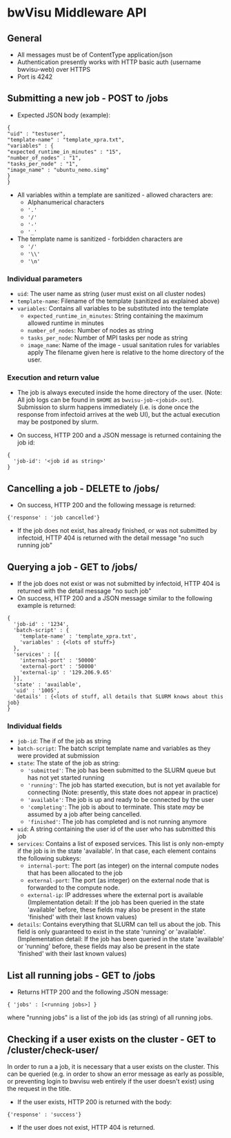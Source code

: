 # bwVisu Middleware API

## General
* All messages must be of ContentType application/json
* Authentication presently works with HTTP basic auth (username bwvisu-web) over HTTPS
* Port is 4242

## Submitting a new job - POST to /jobs
* Expected JSON body (example):
```
{
"uid" : "testuser",
"template-name" : "template_xpra.txt",
"variables" : {
"expected_runtime_in_minutes" : "15",
"number_of_nodes" : "1",
"tasks_per_node" : "1",
"image_name" : "ubuntu_nemo.simg"
}
}
```

* All variables within a template are sanitized - allowed characters are: 
   * Alphanumerical characters
   * `'.'`
   * `'/'`
   * `'-'`
   * `'_'`
* The template name is sanitized - forbidden characters are
   * `'/'`
   * `'\\'`
   * `'\n'`

### Individual parameters
* `uid`: The user name as string (user must exist on all cluster nodes)
* `template-name`: Filename of the template (sanitized as explained above)
* `variables`: Contains all variables to be substituted into the template
   * `expected_runtime_in_minutes`: String containing the maximum allowed runtime in minutes
   * `number_of_nodes`: Number of nodes as string
   * `tasks_per_node`: Number of MPI tasks per node as string
   * `image_name`: Name of the image - usual sanitation rules for variables apply
     The filename given here is relative to the home directory of the user.

### Execution and return value
* The job is always executed inside the home directory of the user. (Note: All job logs can be found in `$HOME` as `bwvisu-job-<jobid>.out`). 
Submission to slurm happens immediately (i.e. is done once the response from infectoid arrives at the web UI), but the actual execution
may be postponed by slurm.

* On success, HTTP 200 and a JSON message is returned containing the job id:
```
{
  'job-id': '<job id as string>'
}
```

## Cancelling a job - DELETE to /jobs/<job-id>

* On success, HTTP 200 and the following message is returned:
```
{'response' : 'job cancelled'}
```
* If the job does not exist, has already finished, or was not submitted by infectoid, HTTP 404 is returned with the detail message "no such running job"

## Querying a job - GET to /jobs/<job-id>
* If the job does not exist or was not submitted by infectoid,  HTTP 404 is returned with the detail message "no such job"
* On success, HTTP 200 and a JSON message similar to the following example is returned:
```
{
  'job-id' : '1234',
  'batch-script' : {
    'template-name' : 'template_xpra.txt',
    'variables' : {<lots of stuff>}
  },
  'services' : [{
    'internal-port' : '50000'
    'external-port' : '50000'
    'external-ip' : '129.206.9.65'
  }],
  'state' : 'available',
  'uid' : '1005',
  'details' : {<lots of stuff, all details that SLURM knows about this job}
}
```

### Individual fields
* `job-id`: The if of the job as string
* `batch-script`: The batch script template name and variables as they were provided at submission
* `state`: The state of the job as string:
   - `'submitted'`: The job has been submitted to the SLURM queue but has not yet started running
   - `'running'`: The job has started execution, but is not yet available for connecting (Note: presently, this state does not appear in practice)
   - `'available'`: The job is up and ready to be connected by the user
   - `'completing'`: The job is about to terminate. This state *may* be assumed by a job after being cancelled.
   - `'finished'`: The job has completed and is not running anymore
* `uid`: A string containing the user id of the user who has submitted this job
* `services`: Contains a list of exposed services. This list is only non-empty if the job is in the state 'available'.
  In that case, each element contains the following subkeys:
   - `internal-port`: The port (as integer) on the internal compute nodes that has been allocated to the job
   - `external-port`: The port (as integer) on the external node that is forwarded to the compute node.
   - `external-ip`: IP addresses where the external port is available
  (Implementation detail: If the job has been queried in the state 'available' before, these fields may also be present in the state 'finished' with their last known values)
* `details`: Contains everything that SLURM can tell us about the job. This field is only guaranteed to exist in the state 'running' or 'available'.
  (Implementation detail: If the job has been queried in the state 'available' or 'running' before, these fields may also be present in the state 'finished' with their last known values)
  
## List all running jobs - GET to /jobs
* Returns HTTP 200 and the following JSON message:
```
{ 'jobs' : [<running jobs>] }
```
where "running jobs" is a list of the job ids (as string) of all running jobs.

## Checking if a user exists on the cluster - GET to /cluster/check-user/<username>
In order to run a a job, it is necessary that a user exists on the cluster.
This can be queried (e.g. in order to show an error message as early as possible, or preventing login to bwvisu web entirely if the user doesn't exist) using the request in the title.
* If the user exists, HTTP 200 is returned with the body:
```
{'response' : 'success'}
```
* If the user does not exist, HTTP 404 is returned.
